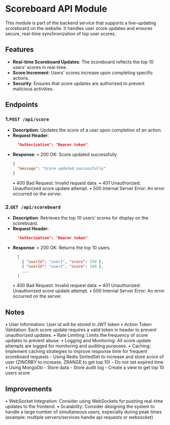 # Scoreboard API Module

This module is part of the backend service that supports a live-updating scoreboard on the website. It handles user score updates and ensures secure, real-time synchronization of top user scores.

## Features

- **Real-time Scoreboard Updates**: The scoreboard reflects the top 10 users' scores in real-time.
- **Score Increment**: Users' scores increase upon completing specific actions.
- **Security**: Ensures that score updates are authorized to prevent malicious activities.

## Endpoints

### 1.`POST /api/score`

- **Description**: Updates the score of a user upon completion of an action.
- **Request Header**:
  ```json
    "Authorization": "Bearer token"
  ```
- **Response**:
  • 200 OK: Score updated successfully
  ```json
  {
    "message": "Score updated successfully"
  }
  ```
  • 400 Bad Request: Invalid request data.
  • 401 Unauthorized: Unauthorized score update attempt.
  • 500 Internal Server Error: An error occurred on the server.

### 2.`GET /api/scoreboard`

- **Description**: Retrieves the top 10 users’ scores for display on the scoreboard.
- **Request Header**:
  ```json
    "Authorization": "Bearer token"
  ```
- **Response**:
  • 200 OK: Returns the top 10 users
  ```json
    [
      { "userId": "user1", "score": 250 },
      { "userId": "user2", "score": 200 },
      ...
    ]
  ```
  • 400 Bad Request: Invalid request data.
  • 401 Unauthorized: Unauthorized score update attempt.
  • 500 Internal Server Error: An error occurred on the server.

## Notes
  • User Information: User id will be stored in JWT token
  • Action Token Validation: Each score update requires a valid token in header to prevent unauthorized updates.
  • Rate Limiting: Limits the frequency of score updates to prevent abuse.
  • Logging and Monitoring: All score update attempts are logged for monitoring and auditing purposes.
  • Caching: Implement caching strategies to improve response time for frequent scoreboard requests
    - Using Redis SortedSet to increase and store score of user (ZINCRBY to increase, ZRANGE to get top 10)
    - Do not set expired time
  • Using MongoDb
    - Store data
    - Store audit log
    - Create a view to get top 10 users score

## Improvements
  • WebSocket Integration: Consider using WebSockets for pushing real-time updates to the frontend.
  • Scalability: Consider designing the system to handle a large number of simultaneous users, especially during peak times (example: multiple servers/services handle api requests or websocket)

